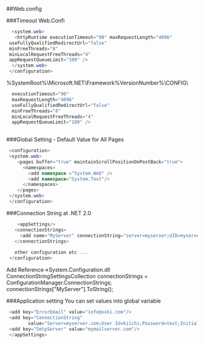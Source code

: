 
##Web.config

###Timeout
Web.Confi
```csharp
  <system.web>
   <httpRuntime executionTimeout="90" maxRequestLength="4096"
 useFullyQualifiedRedirectUrl="false"
 minFreeThreads="8"
 minLocalRequestFreeThreads="4"
 appRequestQueueLimit="100" />
  </system.web>
 </configuration> 
 ```
%SystemRoot%\Microsoft.NET\Framework\%VersionNumber%\CONFIG\ 
```csharp
  executionTimeout="90" 
  maxRequestLength="4096" 
  useFullyQualifiedRedirectUrl="false" 
  minFreeThreads="8" 
  minLocalRequestFreeThreads="4" 
  appRequestQueueLimit="100" />
 			
 ```

###Global Setting - Default Value for All Pages
```csharp
 <configuration>
 <system.web>
    <pages buffer="true" maintainScrollPositionOnPostBack="true">
      <namespaces>
        <add namespace ="System.Web" />
        <add namespace="System.Text"/>
      </namespaces>
    </pages>  
 </system.web>
 </configuration>
 ```
###Connection String at .NET 2.0
```csharp
 	<appSettings/>
   <connectionStrings>
     <add name="MyServer" connectionString="server=myserver;UID=myserver;Password=test;Initial Catalog=test"/>
   </connectionStrings>
   
   other configuration etc ...
 </configuration>
 ```
Add Reference->System.Configuration.dll
  ConnectionStringSettingsCollection connectionStrings = ConfigurationManager.ConnectionStrings;
  connectionStrings["MyServer"].ToString();

###Application setting
You can set values into global variable
```csharp
 <add key="ErrorEmail" value="info@xxki.com"/>
 <add key="ConnectionString" 
        value="Server=myserver.com;User Id=kiichi;Password=test;Initial Catalog=MYDB"/>
 <add key="SmtpServer" value="mymailserver.com"/>
 </appSettings>
 ```
```csharp
 ```


